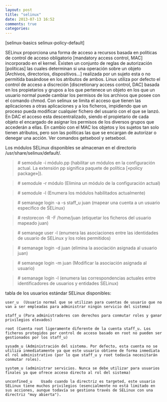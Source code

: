 ```yaml
---
layout: post
title: "selinux"
date: 2013-07-13 16:52
comments: true
categories: 
---
```

[selinux-basics selinux-policy-default]

SELinux proporciona una forma de acceso a recursos basada en políticas de control de acceso obligatorio [mandatory access control, MAC] incorporado en el kernel. Existen un conjunto de reglas de autorización [políticas] las cuales determinan si una operación sobre un objeto [Archivos, directorios, dispositivos...] realizada por un sujeto esta o no permitida basándose en los atributos de ambos. Linux utiliza por defecto el control de acceso a discreción [discretionary access control, DAC] basada en los propietarios y grupos a los que pertenece un objeto en los que un usuario normal puede cambiar los permisos de los archivos que posee con el comando chmod. Con selinux se limita el acceso que tienen las aplicaciones a otras aplicaciones y a los ficheros, impidiendo que un proceso pueda modificar cualquier fichero del usuario con el que se lanzó. En DAC el acceso esta descentralizado, siendo el propietario de cada objeto el encargado de asignar los permisos de los diversos grupos que accederán a ellas. En cambio con el MAC los objetos y los sujetos tan solo tienen atributos, pero son las políticas las que se encargan de autorizar o denegar una acción. Ver comandos getsebool y setsebool.

Los módulos SELinux disponibles se almacenan en el directorio /usr/share/selinux/default/.

>\# semodule -i módulo.pp (habilitar un módulos en la configuración actual. La extensión pp significa paquete de política [«policy package»]).

>\# semodule -r módulo (Elimina un módulo de la configuración actual)

>\# semodule -l (Enumera los módulos habilitados actualmente)

>\# semanage login -a -s staff_u juan (mapear una cuenta a un usuario especifico de SELinux)

>\# restorecon -R -F /home/juan (etiquetar los ficheros del usuario mapeado juan)

>\# semanage user -l (enumera las asociaciones entre las identidades de usuario de SELinux y los roles permitidos)

>\# semanage login -d juan (elimina la asociación asignada al usuario juan)

>\# semanage login -m juan (Modificar la asociación asignada al usuario)

>\# semanage login -l (enumera las correspondencias actuales entre identificadores de usuarios y entidades SELinux)

tabla de los usuarios estándar SELinux disponibles:

	user_u 	(Usuario normal que se utilizan para cuentas de usuario que no van a ser empleadas para administrar ningún servicio del sistema)

	staff_u (Para administradores con derechos para conmutar roles y ganar privilegios elevados)

	root (Cuenta root ligeramente diferente de la cuenta staff_u. Los ficheros protegidos por control de acceso basado en root no pueden ser gestionados por los staff_u)

	sysadm_u (Administración del sistema. Por defecto, esta cuenta no se utiliza inmediatamente ya que este usuario obtiene de forma inmediata el rol administrativo (por lo que staff_u y root todavía necesitarán conmutar roles).

	system_u (administrar servicios. Nunca se debe utilizar para usuarios finales ya que ofrece acceso directo al rol del sistema)

	unconfined_u 	Usado cuando la directriz es targeted, este usuario SELinux tiene muchos privilegios (esencialmente no está limitado en sus acciones, aunque todavía se gestiona través de SELinux con una directriz "muy abierta"). 

